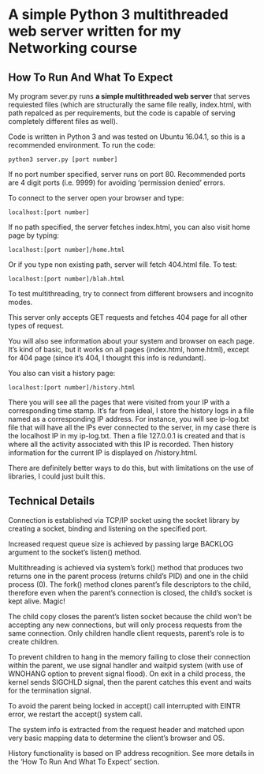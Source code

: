 # A simple Python 3 multithreaded web server written for my Networking course

## How To Run And What To Expect
My program sever.py runs **a simple multithreaded web server** that serves requiested
files (which are structurally the same file really, index.html, with path repalced as per
requirements, but the code is capable of serving completely different files as well).

Code is written in Python 3 and was tested on Ubuntu 16.04.1, so this is a recommended
environment. To run the code:

`python3 server.py [port number]`

If no port number specified, server runs on port 80. Recommended ports are 4 digit ports
(i.e. 9999) for avoiding ‘permission denied’ errors.

To connect to the server open your browser and type:

`localhost:[port number]`

If no path specified, the server fetches index.html, you can also visit home page by
typing:

`localhost:[port number]/home.html`

Or if you type non existing path, server will fetch 404.html file. To test:

`localhost:[port number]/blah.html`

To test multithreading, try to connect from different browsers and incognito modes.

This server only accepts GET requests and fetches 404 page for all other types of
request.

You will also see information about your system and browser on each page. It’s kind
of basic, but it works on all pages (index.html, home.html), except for 404 page (since it’s
404, I thought this info is redundant).

You also can visit a history page:

`localhost:[port number]/history.html`

There you will see all the pages that were visited from your IP with a corresponding time
stamp. It’s far from ideal, I store the history logs in a file named as a corresponding IP
address. For instance, you will see ip-log.txt file that will have all the IPs ever connected
to the server, in my case there is the localhost IP in my ip-log.txt. Then a file 127.0.0.1 is
created and that is where all the activity associated with this IP is recorded. Then history
information for the current IP is displayed on /history.html.

There are definitely better ways to do this, but with limitations on the use of libraries, I
could just built this.

## Technical Details
Connection is established via TCP/IP socket using the socket library by creating a socket,
binding and listening on the specified port.

Increased request queue size is achieved by passing large BACKLOG argument to the
socket’s listen() method.

Multithreading is achieved via system’s fork() method that produces two returns one in
the parent process (returns child’s PID) and one in the child process (0). The fork()
method clones parent’s file descriptors to the child, therefore even when the parent’s
connection is closed, the child’s socket is kept alive. Magic!

The child copy closes the parent’s listen socket because the child won’t be accepting any
new connections, but will only process requests from the same connection. Only children
handle client requests, parent’s role is to create children.

To prevent children to hang in the memory failing to close their connection within the
parent, we use signal handler and waitpid system (with use of WNOHANG option to
prevent signal flood). On exit in a child process, the kernel sends SIGCHLD signal, then
the parent catches this event and waits for the termination signal.

To avoid the parent being locked in accept() call interrupted with EINTR error, we
restart the accept() system call.

The system info is extracted from the request header and matched upon very basic
mapping data to determine the client’s browser and OS.

History functionality is based on IP address recognition. See more details in the ‘How To
Run And What To Expect’ section.
